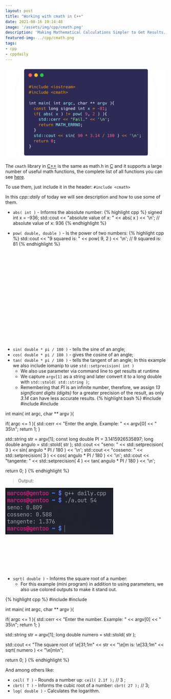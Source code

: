 ```yaml
---
layout: post
title: "Working with cmath in C++"
date: 2021-08-16 19:14:48
image: '/assets/img/cpp/cmath.png'
description: 'Making Mathematical Calculations Simpler to Get Results.'
featured-img: ../cpp/cmath.png
tags:
- cpp
- cppdaily
---
```


![Working with cmath in C++](/assets/img/cpp/cmath.png)

The `cmath` library in [C++](https://en.terminalroot.com.br/i-created-a-c-financial-management-program-for-linux-and-windows/) is the same as math.h in [C](https://en.terminalroot.com.br/examples-of-functions-fread-fwrite-remove-and-others-in-c/) and it supports a large number of useful math functions, the complete list of all functions you can see [here](https://en.cppreference.com/w/cpp/numeric/math).

To use them, just include it in the header: `#include <cmath>`

In this *cpp::daily* of today we will see description and how to use some of them.

+ `abs( int )` - Informs the absolute number:
{% highlight cpp %}
signed int x = -936;
std::cout << "absolute value of x: " << abs( x ) << '\n';
// absolute value of x: 936
{% endhighlight %}

+ `pow( double, double )` - Is the power of two numbers:
{% highlight cpp %}
std::cout << "9 squared is: " << pow( 9, 2 ) << '\n';
// 9 squared is: 81
{% endhighlight %}

<!-- QUADRADO -->
<script async src="//pagead2.googlesyndication.com/pagead/js/adsbygoogle.js"></script>
<ins class="adsbygoogle"
style="display:inline-block;width:336px;height:280px"
data-ad-client="ca-pub-2838251107855362"
data-ad-slot="5351066970"></ins>
<script>
(adsbygoogle = window.adsbygoogle || []).push({});
</script>

+ `sin( double * pi / 180 )` - tells the sine of an angle;
+ `cos( double * pi / 180 )` - gives the cosine of an angle;
+ `tan( double * pi / 180 )` - tells the tangent of an angle;
In this example we also include iomanip to use `std::setprecision( int )`
  - We also use parameter via command line to get results at runtime
  - We capture `argv[1]` as a string and later convert it to a long double with `std::stold( std::string )`;
  - Remembering that *PI* is an infinite number, therefore, we assign *13 significant digits (digits)* for a greater precision of the result, as only *3.14* can have less accurate results.
{% highlight bash %}
#include <iostream>
#include <cmath>
#include <iomanip>

int main( int argc, char ** argv ){

  if( argc <= 1 ){
    std::cerr << "Enter the angle. Example: " << argv[0] << " 35\n";
    return 1;
  }

  std::string str = argv[1];
  const long double PI = 3.1415926535897;
  long double angulo = std::stold( str );
  std::cout << "seno: " << std::setprecision( 3 ) << sin( angulo * PI / 180 ) << '\n';
  std::cout << "cosseno: " << std::setprecision( 3 ) << cos( angulo * PI / 180 ) << '\n';
  std::cout << "tangente: " << std::setprecision( 4 ) << tan( angulo * PI / 180 ) << '\n';

  return 0;
}
{% endhighlight %}
> Output:

![Output](/assets/img/cpp/exemplo-cmath.png)


<!-- LISTA MIN -->
<script async src="//pagead2.googlesyndication.com/pagead/js/adsbygoogle.js"></script>
<ins class="adsbygoogle"
style="display:inline-block;width:730px;height:95px"
data-ad-client="ca-pub-2838251107855362"
data-ad-slot="5351066970"></ins>
<script>
(adsbygoogle = window.adsbygoogle || []).push({});
</script>

+ `sqrt( double )` - Informs the square root of a number:
  - For this example (mini program) in addition to using parameters, we also use colored outputs to make it stand out.

{% highlight cpp %}
#include <iostream>
#include <cmath>

int main( int argc, char ** argv ){

  if( argc <= 1 ){
    std::cerr << "Enter the number. Example: " << argv[0] << " 35\n";
    return 1;
  }

  std::string str = argv[1];
  long double numero = std::stold( str );

  std::cout << "The square root of \e[31;1m" << str << 
               "\e[m is: \e[33;1m" << sqrt( numero ) << "\e[m\n";

  return 0;
}
{% endhighlight %}

And among others like:

+ `ceil( T )` - Rounds a number up: `ceil( 2.1f );` // 3 ;
+ `cbrt( T )` - Informs the cubic root of a number: `cbrt( 27 );` // 3;
+ `log( double )` - Calculates the logarithm.

<!-- RETANGULO LARGO 2 -->
<script async src="//pagead2.googlesyndication.com/pagead/js/adsbygoogle.js"></script>
<ins class="adsbygoogle"
style="display:block; text-align:center;"
data-ad-layout="in-article"
data-ad-format="fluid"
data-ad-client="ca-pub-2838251107855362"
data-ad-slot="8549252987"></ins>
<script>
(adsbygoogle = window.adsbygoogle || []).push({});
</script>


    
